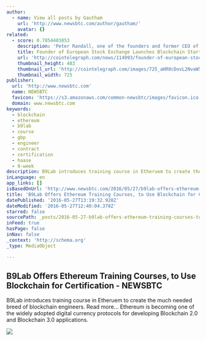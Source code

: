 ```yaml
---
author:
  - name: View all posts by Gautham
    url: 'http://www.newsbtc.com/author/gautham/'
    avatar: {}
related:
  - score: 0.7854403853
    description: 'Peter Randall, one of the founders and former CEO of the alternative European stock exchange Chi-X, and Anthony Culligan, founder of peer-to-peer bitcoin trading venue Roolo, have announced to launch blockchain startup SETL. SETL will introduce a permissioned blockchain that is set to run on enterprise level servers and is said to be able to handle 100,000 transactions per second.'
    title: Founder of European Stock Exchange Launches Blockchain Startup
    url: 'http://cointelegraph.com/news/114993/founder-of-european-stock-exchange-launches-blockchain-startup'
    thumbnail_height: 483
    thumbnail_url: 'http://cointelegraph.com/images/725_aHR0cDovL2NvaW50ZWxlZ3JhcGguY29tL3N0b3JhZ2UvdXBsb2Fkcy92aWV3L2EzYmRkM2NlY2VhYTQ0MjM4YzgxZmIxNWVmNDZmZTY5LnBuZw==.jpg'
    thumbnail_width: 725
publisher:
  url: 'http://www.newsbtc.com'
  name: NEWSBTC
  favicon: 'https://s3.amazonaws.com/common-newsbtc/images/favicon.ico'
  domain: www.newsbtc.com
keywords:
  - blockchain
  - ethereum
  - b9lab
  - course
  - gbp
  - engineer
  - contract
  - certification
  - haase
  - 9-week
description: B9Lab introduces training course in Etheruem to create the much needed breed of blockchain engineers. Read more... Ethereum is becoming one of the widely adopted digital currency protocols for developing Blockchain 2.0 and Blockchain 3.0 applications.
inLanguage: en
app_links: []
isBasedOnUrl: 'http://www.newsbtc.com/2016/05/27/b9lab-offers-ethereum-training-courses-use-blockchain-certification/'
title: 'B9Lab Offers Ethereum Training Courses, to Use Blockchain for Certification - NEWSBTC'
datePublished: '2016-05-27T13:19:32.928Z'
dateModified: '2016-05-27T12:40:04.378Z'
starred: false
sourcePath: _posts/2016-05-27-b9lab-offers-ethereum-training-courses-to-use-blockchain-fo.md
inFeed: true
hasPage: false
inNav: false
_context: 'http://schema.org'
_type: MediaObject

---
```

<article style=""><h1>B9Lab Offers Ethereum Training Courses, to Use Blockchain for Certification - NEWSBTC</h1><p>B9Lab introduces training course in Etheruem to create the much needed breed of blockchain engineers. Read more... Ethereum is becoming one of the widely adopted digital currency protocols for developing Blockchain 2.0 and Blockchain 3.0 applications.</p><img src="http://s3.amazonaws.com/main-newsbtc-images/2016/05/27124957/B9Lab-course.png" /></article>